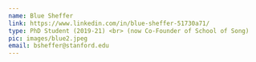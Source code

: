 ```yaml
---
name: Blue Sheffer
link: https://www.linkedin.com/in/blue-sheffer-51730a71/
type: PhD Student (2019-21) <br> (now Co-Founder of School of Song)
pic: images/blue2.jpeg
email: bsheffer@stanford.edu
---
```

